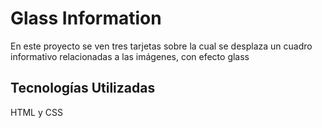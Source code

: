# Glass Information

En este proyecto se ven tres tarjetas sobre la cual se desplaza un cuadro informativo relacionadas a las imágenes, con efecto glass

## Tecnologías Utilizadas

HTML y CSS
